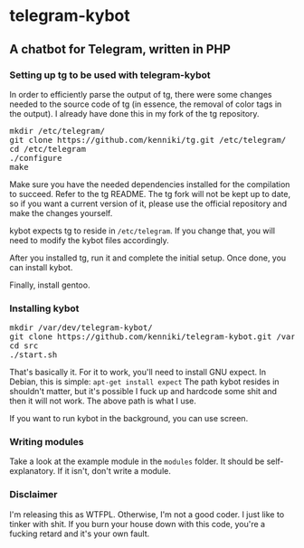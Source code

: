 # telegram-kybot
## A chatbot for Telegram, written in PHP

### Setting up tg to be used with telegram-kybot
In order to efficiently parse the output of tg, there were some changes needed to the source code of tg (in essence, the removal of color tags in the output).
I already have done this in my fork of the tg repository.

<pre>
mkdir /etc/telegram/
git clone https://github.com/kenniki/tg.git /etc/telegram/
cd /etc/telegram
./configure
make
</pre>

Make sure you have the needed dependencies installed for the compilation to succeed.
Refer to the tg README.
The tg fork will not be kept up to date, so if you want a current version of it, please use the official repository and make the changes yourself.

kybot expects tg to reside in <code>/etc/telegram</code>. If you change that, you will need to modify the kybot files accordingly.

After you installed tg, run it and complete the initial setup. Once done, you can install kybot.

Finally, install gentoo.

### Installing kybot
<pre>mkdir /var/dev/telegram-kybot/
git clone https://github.com/kenniki/telegram-kybot.git /var/dev/telegram-kybot/
cd src
./start.sh</pre>

That's basically it.
For it to work, you'll need to install GNU expect.
In Debian, this is simple: <code>apt-get install expect</code>
The path kybot resides in shouldn't matter, but it's possible I fuck up and hardcode some shit and then it will not work.
The above path is what I use.

If you want to run kybot in the background, you can use screen.

### Writing modules
Take a look at the example module in the <code>modules</code> folder. It should be self-explanatory. If it isn't, don't write a module.

### Disclaimer
I'm releasing this as WTFPL.
Otherwise, I'm not a good coder. I just like to tinker with shit.
If you burn your house down with this code, you're a fucking retard and it's your own fault.
